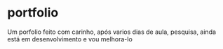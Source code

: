 # portfolio
Um porfolio feito com carinho, após varios dias de aula, pesquisa, ainda está em desenvolvimento e vou melhora-lo
